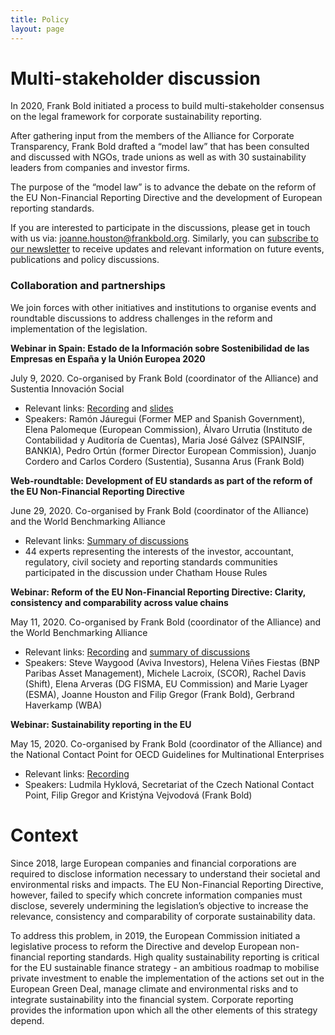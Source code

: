 ```yaml
---
title: Policy
layout: page
---
```


<h1>Multi-stakeholder discussion</h1>

In 2020, Frank Bold initiated a process to build multi-stakeholder consensus on the legal framework for corporate sustainability reporting. 

After gathering input from the members of the Alliance for Corporate Transparency, Frank Bold drafted a “model law” that has been consulted and discussed with NGOs, trade unions as well as with 30 sustainability leaders from companies and investor firms. 

The purpose of the “model law” is to advance the debate on the reform of the EU Non-Financial Reporting Directive and the development of European reporting standards.

If you are interested to participate in the discussions, please get in touch with us via: <a href="mailto:joanne.houston@frankbold.org">joanne.houston@frankbold.org</a>. Similarly, you can <a href="http://eepurl.com/dJPBjQ" target="_blank">subscribe to our newsletter</a> to receive updates and relevant information on future events, publications and policy discussions.

<h3>Collaboration and partnerships</h3>

We join forces with other initiatives and institutions to organise events and roundtable discussions to address challenges in the reform and implementation of the legislation.

<strong>Webinar in Spain: Estado de la Información sobre Sostenibilidad de las Empresas en España y la Unión Europea 2020</strong>

July 9, 2020. Co-organised by Frank Bold (coordinator of the Alliance) and Sustentia Innovación Social
- Relevant links: <a href="https://www.youtube.com/watch?v=Ii6Bs3uSY4Y&list=PLwkylO8KA7t6JZbbdOslM_QYTYDmeFRce" target="_blank">Recording</a> and <a href="https://www.sustentia.com/wp-content/uploads/2020/07/Webinar_Estado-de-la-Informaci%C3%B3n-sobre-Sostenibilidad-de-las-Empresas-en-Espa%C3%B1a-y-la-Uni%C3%B3n-Europea-2020-1_comprimido.pdf" target="_blank">slides</a>
- Speakers: Ramón Jáuregui (Former MEP and Spanish Government), Elena Palomeque (European Commission), Álvaro Urrutia (Instituto de Contabilidad y Auditoría de Cuentas), Maria José Gálvez (SPAINSIF, BANKIA), Pedro Ortún (former Director European Commission), Juanjo Cordero and Carlos Cordero (Sustentia), Susanna Arus (Frank Bold)

<strong>Web-roundtable: Development of EU standards as part of the reform of the EU Non-Financial Reporting Directive</strong>

June 29, 2020. Co-organised by Frank Bold (coordinator of the Alliance) and the World Benchmarking Alliance
- Relevant links: <a href="http://en.frankbold.org/sites/default/files/publikace/summary_of_discussions_online_roundtable_eu_nfr_standards.pdf" target="_blank">Summary of discussions</a> 
- 44 experts representing the interests of the investor, accountant, regulatory, civil society and reporting standards communities participated in the discussion under Chatham House Rules

<strong>Webinar: Reform of the EU Non-Financial Reporting Directive: Clarity, consistency and comparability across value chains</strong>

May 11, 2020. Co-organised by Frank Bold (coordinator of the Alliance) and the World Benchmarking Alliance
- Relevant links: <a href="https://bit.ly/3bxGvaG%C2%A0" target="_blank">Recording</a> and <a href="https://www.worldbenchmarkingalliance.org/wp-content/uploads/2020/05/Highlights_Webinar_Reform-of-the-EU-Non-Financial-Reporting-Directive.pdf" target="_blank">summary of discussions</a> 
- Speakers: Steve Waygood (Aviva Investors), Helena Viñes Fiestas (BNP Paribas Asset Management), Michele Lacroix, (SCOR), Rachel Davis (Shift), Elena Arveras (DG FISMA, EU Commission) and Marie Lyager (ESMA), Joanne Houston and Filip Gregor (Frank Bold), Gerbrand Haverkamp (WBA) 

<strong>Webinar: Sustainability reporting in the EU</strong>

May 15, 2020. Co-organised by Frank Bold (coordinator of the Alliance) and the National Contact Point for OECD Guidelines for Multinational Enterprises 
- Relevant links: <a href="https://www.youtube.com/watch?v=Qt5mQstGAgo&t=5s" target="_blank">Recording</a> 
- Speakers: Ludmila Hyklová, Secretariat of the Czech National Contact Point, Filip Gregor and Kristýna Vejvodová (Frank Bold)

<h1>Context</h1>

Since 2018, large European companies and financial corporations are required to disclose information necessary to understand their societal and environmental risks and impacts. The EU Non-Financial Reporting Directive, however, failed to specify which concrete information companies must disclose, severely undermining the legislation’s objective to increase the relevance, consistency and comparability of corporate sustainability data. 

To address this problem, in 2019, the European Commission initiated a legislative process to reform the Directive and develop European non-financial reporting standards. High quality sustainability reporting is critical for the EU sustainable finance strategy - an ambitious roadmap to mobilise private investment to enable the implementation of the actions set out in the European Green Deal, manage climate and environmental risks and to integrate sustainability into the financial system. Corporate reporting provides the information upon which all the other elements of this strategy depend.

<img src="{% asset posts/2001-diagram @path %}" alt="">